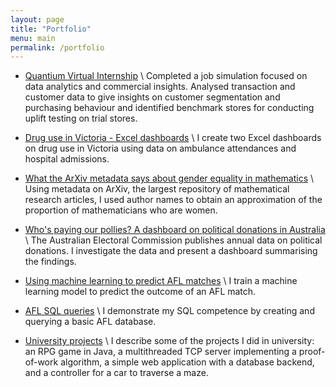 ```yaml
---
layout: page
title: "Portfolio"
menu: main
permalink: /portfolio
---
```


- [Quantium Virtual Internship](/TomJDove/portfolio/quantium) \\
Completed a job simulation focused on data analytics and commercial insights. 
Analysed transaction and customer data to give insights on customer segmentation and purchasing behaviour and identified benchmark stores for conducting uplift testing on trial stores.

- [Drug use in Victoria - Excel dashboards](/TomJDove/portfolio/drugs-victoria) \\
    I create two Excel dashboards on drug use in Victoria using data on ambulance attendances and hospital admissions.

- [What the ArXiv metadata says about gender equality in mathematics](/TomJDove/portfolio/arxiv-gender) \\
    Using metadata on ArXiv, the largest repository of mathematical
research articles, I used author names to obtain an approximation of the proportion of mathematicians who are
women.

- [Who's paying our pollies? A dashboard on political donations in Australia](/TomJDove/portfolio/political-donations) \\
The Australian Electoral Commission publishes annual data on politicaldonations. I investigate the data and present a dashboard summarising the findings.

- [Using machine learning to predict AFL matches](/TomJDove/portfolio/afl-prediction) \\
I train a machine learning model to predict the outcome of an AFL match. 
  
- [AFL SQL queries](/TomJDove/portfolio/afl-sql) \\
I demonstrate my SQL competence by creating and querying a basic AFL database.

- [University projects](/TomJDove/portfolio/university-projects) \\
I describe some of the projects I did in university: an RPG game in Java, a multithreaded TCP server implementing a proof-of-work algorithm, a simple web application with a database backend, and a controller for a car to traverse a maze. 

